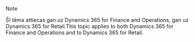 > [!NOTE]
> <span data-ttu-id="95d0c-101">Šī tēma attiecas gan uz Dynamics 365 for Finance and Operations, gan uz Dynamics 365 for Retail.</span><span class="sxs-lookup"><span data-stu-id="95d0c-101">This topic applies to both Dynamics 365 for Finance and Operations and to Dynamics 365 for Retail.</span></span> 